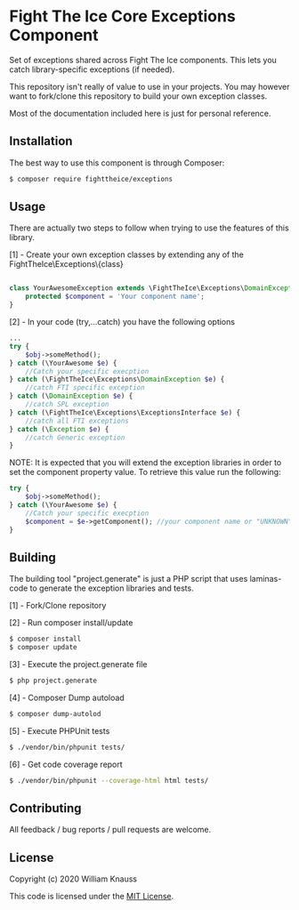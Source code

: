 # Fight The Ice Core Exceptions Component

Set of exceptions shared across Fight The Ice components. This lets you catch library-specific exceptions (if needed).

This repository isn't really of value to use in your projects. You may however want to fork/clone this repository to build your own exception classes.

Most of the documentation included here is just for personal reference.


## Installation

The best way to use this component is through Composer:

```BASH
$ composer require fighttheice/exceptions
```

## Usage

There are actually two steps to follow when trying to use the features of this library.

[1] - Create your own exception classes by extending any of the FightTheIce\Exceptions\\{class}

```php

class YourAwesomeException extends \FightTheIce\Exceptions\DomainException {
	protected $component = 'Your component name';
}
```

[2] - In your code (try,...catch) you have the following options
```php
...
try {
	$obj->someMethod();
} catch (\YourAwesome $e) {
	//Catch your specific execption
} catch (\FightTheIce\Exceptions\DomainException $e) {
	//catch FTI specific exception
} catch (\DomainException $e) {
	//catch SPL exception
} catch (\FightTheIce\Exceptions\ExceptionsInterface $e) {
	//catch all FTI exceptions
} catch (\Exception $e) {
	//catch Generic exception
}
```

NOTE: It is expected that you will extend the exception libraries in order to set the component property value.
To retrieve this value run the following:
```php
try {
	$obj->someMethod();
} catch (\YourAwesome $e) {
	//Catch your specific execption
	$component = $e->getComponent(); //your component name or "UNKNOWN"
}
```

## Building

The building tool "project.generate" is just a PHP script that uses laminas-code to generate the exception libraries and tests. 

[1] - Fork/Clone repository

[2] - Run composer install/update
```bash
$ composer install
$ composer update
```

[3] - Execute the project.generate file
```bash
$ php project.generate
```

[4] - Composer Dump autoload
```bash
$ composer dump-autolod
```

[5] - Execute PHPUnit tests
```bash
$ ./vendor/bin/phpunit tests/
```

[6] - Get code coverage report
```bash
$ ./vendor/bin/phpunit --coverage-html html tests/
```

## Contributing

All feedback / bug reports / pull requests are welcome.

## License

Copyright (c) 2020 William Knauss

This code is licensed under the [MIT License](LICENSE).